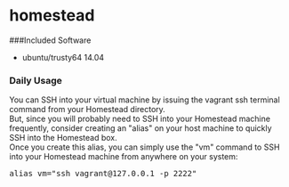 # homestead
###Included Software
* ubuntu/trusty64 14.04

### Daily Usage
You can SSH into your virtual machine by issuing the vagrant ssh terminal command from your Homestead directory.</br>
But, since you will probably need to SSH into your Homestead machine frequently, consider creating an "alias" on your host machine to quickly SSH into the Homestead box. </br>
Once you create this alias, you can simply use the "vm" command to SSH into your Homestead machine from anywhere on your system:
<pre>alias vm="ssh vagrant@127.0.0.1 -p 2222"</pre>
